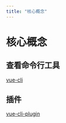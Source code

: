 ```yaml
---
title: "核心概念"
---
```


# 核心概念

## 查看命令行工具

[vue-cli](./one.html)

## 插件

[vue-cli-plugin](./two.html)